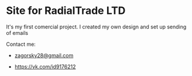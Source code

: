 # Site for RadialTrade LTD

It's my first comercial project. I created my own design and set up sending of emails

Contact me:

* zagorsky28@gmail.com

* https://vk.com/id9176212
